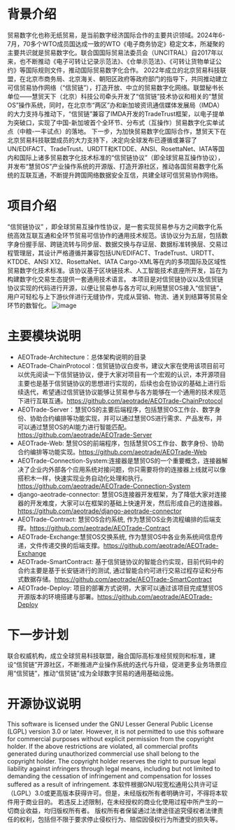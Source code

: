 # 背景介绍
贸易数字化也称无纸贸易，是当前数字经济国际合作的主要共识领域。2024年6-7月，70多个WTO成员国达成一致的WTO《电子商务协定》稳定文本，所凝聚的主要共识就是贸易数字化。联合国国际贸易法委员会（UNCITRAL）自2017年以来，也不断推动《电子可转让记录示范法》、《仓单示范法》、《可转让货物单证公约》等国际规则文件，推动国际贸易数字化合作。
2022年成立的北京贸易科技联盟，在北京市商务局、北京海关、朝阳区政府等政府部门的指导下，共同推动建立可信贸易协作网络（“信贸链”），打造开放、中立的贸易数字化网络。联盟秘书长单位——慧贸天下（北京）科技公司牵头开发了“信贸链”技术协议和相关的“慧贸OS”操作系统，同时，在北京市“两区”办和新加坡资讯通信媒体发展局（IMDA）的大力支持与推动下，“信贸链”兼容了IMDA开发的TradeTrust框架，以电子提单为突破口，实现了中国-新加坡首个全环节、分布式（互操作）贸易数字化实单试点（中粮-一丰试点）的落地。
下一步，为加快贸易数字化国际合作，慧贸天下在北京贸易科技联盟成员的大力支持下，决定向全球发布已遵循或兼容了UN/EDIFACT、TradeTrust、URDTT和KTDDE、ANSI、RosettaNet、IATA等国内和国际上诸多贸易数字化技术标准的“信贸链协议”（即全球贸易互操作协议），并发布“慧贸OS”产业操作系统的开源版、打造开源社区，推动各国贸易数字化系统的互联互通，不断提升跨国网络数据安全互信，共建全球可信贸易协作网络。
# 项目介绍
“信贸链协议” ，即全球贸易互操作性协议，是一套实现贸易参与方之间数字化系统高效互联互通和全环节贸易可信协作的通用技术规范。该协议分为五层，包括数字身份握手层、跨链流转与同步层、数据交换与存证层、数据标准转换层、交易过程管理层，其设计严格遵循并兼容包括UN/EDIFACT、TradeTrust、URDTT、KTDDE、ANSI X12、RosettaNet、IATA Cargo-XML等在内的多项国际及区域性贸易数字化技术标准。该协议基于区块链技术、人工智能技术底座所开发，旨在为构建数字化交易生态提供一套通用技术语言。
本项目是对信贸链协议以及信贸链协议实现的代码进行开源，以便让贸易参与各方可以,利用慧贸OS接入“信贸链”，用户可轻松与上下游伙伴进行无缝协作，完成从营销、物流、通关到结算等贸易全环节的数智化。
![image](https://github.com/user-attachments/assets/8f110b84-d634-4a40-a02e-585592bbf096)

# 主要模块说明
+ AEOTrade-Architecture：总体架构说明的目录
+ AEOTrade-ChainProtocol：信贸链协议白皮书，建议大家在使用该项目前可以优先阅读一下信贸链协议，便于大家对项目有一个宏观的认识，本开源项目主要也是基于信贸链协议的思想进行实现的，后续也会在协议的基础上进行后续迭代，希望通过信贸链协议能够让贸易参与各方能够在一个通用的技术规范下进行互联互通。https://github.com/aeotrade/AEOTrade-ChainProtocol
+ AEOTrade-Server：慧贸OS的主要后端程序，包括慧贸OS工作台、数字身份、协助合约编排等功能实现，并可以通过慧贸OS进行需求、产品发布，并可以通过慧贸OS的AI能力进行智能匹配。https://github.com/aeotrade/AEOTrade-Server
+ AEOTrade-Web: 慧贸OS的前端程序，包括慧贸OS工作台、数字身份、协助合约编排等功能实现。https://github.com/aeotrade/AEOTrade-Web
+ AEOTrade-Connection-System:连接器是慧贸OS的一个重要概念，连接器解决了企业内外部各个应用系统对接问题，你只需要将你的连接器上线就可以像搭积木一样，快速实现业务自动化处理和执行。https://github.com/aeotrade/AEOTrade-Connection-System
+ django-aeotrade-connector: 慧贸OS连接器开发框架，为了降低大家对连接器的开发难度，大家可以在框架的基础上快速开发，然后形成自己的连接器。https://github.com/aeotrade/django-aeotrade-connector
+ AEOTrade-Contract: 慧贸OS合约系统, 作为慧贸OS业务流程编排的后端支撑。https://github.com/aeotrade/AEOTrade-Contract
+ AEOTrade-Exchange:慧贸OS交换系统, 作为慧贸OS中各业务系统间信息传递，文件传递交换的后端支撑。https://github.com/aeotrade/AEOTrade-Exchange
+ AEOTrade-SmartContract: 基于信贸链协议的智能合约实现，目前代码中的合约主要是基于长安链进行的测试, 通过智能合约可进行交易过程存证和分布式数据存储。https://github.com/aeotrade/AEOTrade-SmartContract
+ AEOTrade-Deploy: 项目的部署方式说明，大家可以通过该项目完成慧贸OS开源版本的环境搭建与部署。https://github.com/aeotrade/AEOTrade-Deploy
# 下一步计划
联合权威机构，成立全球贸易科技联盟，融合国际高标准经贸规则和标准，建设“信贸链”开源社区，不断推进产业操作系统的迭代与升级，促进更多业务场景应用“信贸链”，推动“信贸链”成为全球数字贸易的通用基础设施。
# 开源协议说明
This software is licensed under the GNU Lesser General Public License (LGPL) version 3.0 or later. However, it is not permitted to use this software for commercial purposes without explicit permission from the copyright holder.
If the above restrictions are violated, all commercial profits generated during unauthorized commercial use shall belong to the copyright holder. 
The copyright holder reserves the right to pursue legal liability against infringers through legal means, including but not limited to demanding the cessation of infringement and compensation for losses suffered as a result of infringement.
本软件根据GNU较宽松通用公共许可证（LGPL）3.0或更高版本获得许可。但是，未经版权所有者明确许可，不得将本软件用于商业目的。
若违反上述限制，在未经授权的商业化使用过程中所产生的一切商业收益，均归版权所有者。
版权所有者保留通过法律途径追究侵权者法律责任的权利，包括但不限于要求停止侵权行为、赔偿因侵权行为所遭受的损失等。

